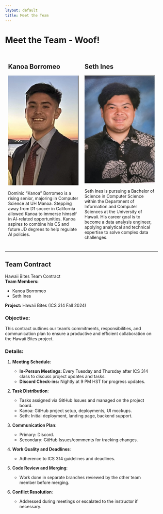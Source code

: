 ```yaml
---
layout: default
title: Meet the Team
---
```


# Meet the Team - Woof!

<div style="display: flex; justify-content: space-between;">

  <!-- Column 1: Kanoa Borromeo -->
  <div style="flex: 1; padding: 10px;">
    <h2>Kanoa Borromeo</h2>
    <img src="./public/DKBHeadShot.jpeg" alt="Kanoa Borromeo" style="max-width: 100%; height: auto;">
    <p>
      Dominic “Kanoa” Borromeo is a rising senior, majoring in Computer Science at UH Manoa. Stepping away from D1 soccer in California allowed Kanoa to immerse himself in AI-related opportunities. Kanoa aspires to combine his CS and future JD degrees to help regulate AI policies.
    </p>
  </div>

  <!-- Column 2: Seth Ines -->
  <div style="flex: 1; padding: 10px;">
    <h2>Seth Ines</h2>
    <img src="./public/SethInesHeadShot.jpeg" alt="Seth Ines" style="max-width: 100%; height: auto;">
    <p>
      Seth Ines is pursuing a Bachelor of Science in Computer Science within the Department of Information and Computer Sciences at the University of Hawaii. His career goal is to become a data analysis engineer, applying analytical and technical expertise to solve complex data challenges.
    </p>
  </div>

</div>

---

## Team Contract

Hawaii Bites Team Contract  
**Team Members:**  

- Kanoa Borromeo  
- Seth Ines  

**Project:** Hawaii Bites (ICS 314 Fall 2024)  

### Objective:
This contract outlines our team’s commitments, responsibilities, and communication plan to ensure a productive and efficient collaboration on the Hawaii Bites project.

### Details:
1. **Meeting Schedule**:  
   - **In-Person Meetings:** Every Tuesday and Thursday after ICS 314 class to discuss project updates and tasks.  
   - **Discord Check-ins:** Nightly at 9 PM HST for progress updates.  

2. **Task Distribution**:  
   - Tasks assigned via GitHub Issues and managed on the project board.  
   - Kanoa: GitHub project setup, deployments, UI mockups.  
   - Seth: Initial deployment, landing page, backend support.  

3. **Communication Plan**:  
   - Primary: Discord.  
   - Secondary: GitHub Issues/comments for tracking changes.  

4. **Work Quality and Deadlines**:  
   - Adherence to ICS 314 guidelines and deadlines.  

5. **Code Review and Merging**:  
   - Work done in separate branches reviewed by the other team member before merging.  

6. **Conflict Resolution**:  
   - Addressed during meetings or escalated to the instructor if necessary.
